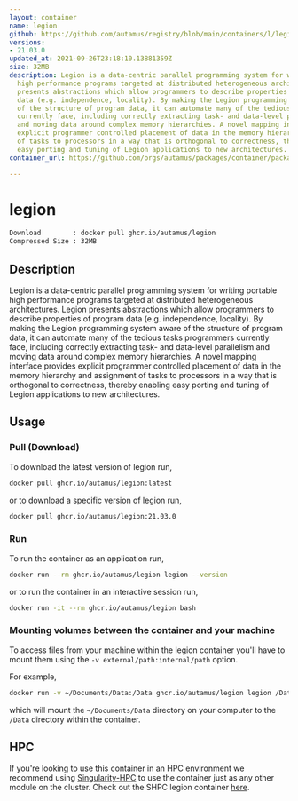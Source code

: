 ```yaml
---
layout: container
name: legion
github: https://github.com/autamus/registry/blob/main/containers/l/legion/spack.yaml
versions:
- 21.03.0
updated_at: 2021-09-26T23:18:10.13881359Z
size: 32MB
description: Legion is a data-centric parallel programming system for writing portable
  high performance programs targeted at distributed heterogeneous architectures. Legion
  presents abstractions which allow programmers to describe properties of program
  data (e.g. independence, locality). By making the Legion programming system aware
  of the structure of program data, it can automate many of the tedious tasks programmers
  currently face, including correctly extracting task- and data-level parallelism
  and moving data around complex memory hierarchies. A novel mapping interface provides
  explicit programmer controlled placement of data in the memory hierarchy and assignment
  of tasks to processors in a way that is orthogonal to correctness, thereby enabling
  easy porting and tuning of Legion applications to new architectures.
container_url: https://github.com/orgs/autamus/packages/container/package/legion

---
```

# legion
```bash 
Download        : docker pull ghcr.io/autamus/legion
Compressed Size : 32MB
```

## Description
Legion is a data-centric parallel programming system for writing portable high performance programs targeted at distributed heterogeneous architectures. Legion presents abstractions which allow programmers to describe properties of program data (e.g. independence, locality). By making the Legion programming system aware of the structure of program data, it can automate many of the tedious tasks programmers currently face, including correctly extracting task- and data-level parallelism and moving data around complex memory hierarchies. A novel mapping interface provides explicit programmer controlled placement of data in the memory hierarchy and assignment of tasks to processors in a way that is orthogonal to correctness, thereby enabling easy porting and tuning of Legion applications to new architectures.

## Usage
### Pull (Download)
To download the latest version of legion run,

```bash
docker pull ghcr.io/autamus/legion:latest
```

or to download a specific version of legion run,

```bash
docker pull ghcr.io/autamus/legion:21.03.0
```
### Run
To run the container as an application run,
```bash
docker run --rm ghcr.io/autamus/legion legion --version
```

or to run the container in an interactive session run,
```bash
docker run -it --rm ghcr.io/autamus/legion bash
```

### Mounting volumes between the container and your machine
To access files from your machine within the legion container you'll have to mount them using the `-v external/path:internal/path` option.

For example,
```bash
docker run -v ~/Documents/Data:/Data ghcr.io/autamus/legion legion /Data/myData.csv
```
which will mount the `~/Documents/Data` directory on your computer to the `/Data` directory within the container.

## HPC
If you're looking to use this container in an HPC environment we recommend using [Singularity-HPC](https://singularity-hpc.readthedocs.io) to use the container just as any other module on the cluster. Check out the SHPC legion container [here](https://singularityhub.github.io/singularity-hpc/r/ghcr.io-autamus-legion/).